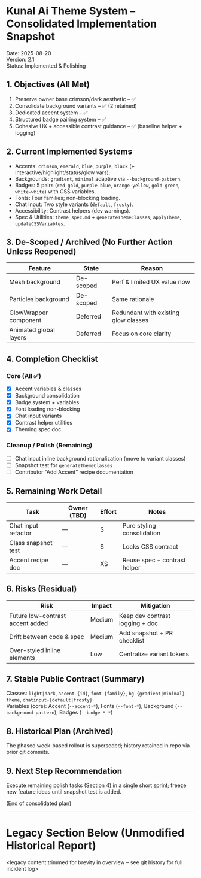 # Kunal Ai Theme System – Consolidated Implementation Snapshot

Date: 2025-08-20  
Version: 2.1  
Status: Implemented & Polishing

## 1. Objectives (All Met)

1. Preserve owner base crimson/dark aesthetic – ✅
2. Consolidate background variants – ✅ (2 retained)
3. Dedicated accent system – ✅
4. Structured badge pairing system – ✅
5. Cohesive UX + accessible contrast guidance – ✅ (baseline helper + logging)

## 2. Current Implemented Systems

- Accents: `crimson`, `emerald`, `blue`, `purple`, `black` (+ interactive/highlight/status/glow vars).
- Backgrounds: `gradient`, `minimal` adaptive via `--background-pattern`.
- Badges: 5 pairs (`red-gold`, `purple-blue`, `orange-yellow`, `gold-green`, `white-white`) with CSS variables.
- Fonts: Four families; non-blocking loading.
- Chat Input: Two style variants (`default`, `frosty`).
- Accessibility: Contrast helpers (dev warnings).
- Spec & Utilities: `theme_spec.md` + `generateThemeClasses`, `applyTheme`, `updateCSSVariables`.

## 3. De-Scoped / Archived (No Further Action Unless Reopened)

| Feature                | State     | Reason                               |
| ---------------------- | --------- | ------------------------------------ |
| Mesh background        | De-scoped | Perf & limited UX value now          |
| Particles background   | De-scoped | Same rationale                       |
| GlowWrapper component  | Deferred  | Redundant with existing glow classes |
| Animated global layers | Deferred  | Focus on core clarity                |

## 4. Completion Checklist

### Core (All ✅)

- [x] Accent variables & classes
- [x] Background consolidation
- [x] Badge system + variables
- [x] Font loading non-blocking
- [x] Chat input variants
- [x] Contrast helper utilities
- [x] Theming spec doc

### Cleanup / Polish (Remaining)

- [ ] Chat input inline background rationalization (move to variant classes)
- [ ] Snapshot test for `generateThemeClasses`
- [ ] Contributor “Add Accent” recipe documentation

## 5. Remaining Work Detail

| Task                | Owner (TBD) | Effort | Notes                        |
| ------------------- | ----------- | ------ | ---------------------------- |
| Chat input refactor | —           | S      | Pure styling consolidation   |
| Class snapshot test | —           | S      | Locks CSS contract           |
| Accent recipe doc   | —           | XS     | Reuse spec + contrast helper |

## 6. Risks (Residual)

| Risk                             | Impact | Mitigation                      |
| -------------------------------- | ------ | ------------------------------- |
| Future low-contrast accent added | Medium | Keep dev contrast logging + doc |
| Drift between code & spec        | Medium | Add snapshot + PR checklist     |
| Over-styled inline elements      | Low    | Centralize variant tokens       |

## 7. Stable Public Contract (Summary)

Classes: `light|dark`, `accent-{id}`, `font-{family}`, `bg-{gradient|minimal}-theme`, `chatinput-{default|frosty}`  
Variables (core): Accent (`--accent-*`), Fonts (`--font-*`), Background (`--background-pattern`), Badges (`--badge-*-*`)

## 8. Historical Plan (Archived)

The phased week-based rollout is superseded; history retained in repo via prior git commits.

## 9. Next Step Recommendation

Execute remaining polish tasks (Section 4) in a single short sprint; freeze new feature ideas until snapshot test is added.

(End of consolidated plan)

---

# Legacy Section Below (Unmodified Historical Report)

<legacy content trimmed for brevity in overview – see git history for full incident log>
